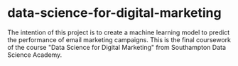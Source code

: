 # data-science-for-digital-marketing
The intention of this project is to create a machine learning model to predict the performance of email marketing campaigns. This is the final coursework of the course "Data Science for Digital Marketing" from Southampton Data Science Academy.
